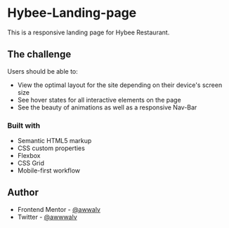 # Hybee-Landing-page
This is a responsive landing page for Hybee Restaurant.
## The challenge

Users should be able to:

- View the optimal layout for the site depending on their device's screen size
- See hover states for all interactive elements on the page
- See the beauty of animations as well as a responsive Nav-Bar

### Built with

- Semantic HTML5 markup
- CSS custom properties
- Flexbox
- CSS Grid
- Mobile-first workflow

## Author


- Frontend Mentor - [@awwalv](https://www.frontendmentor.io/profile/awwalv)
- Twitter - [@awwwalv](https://www.twitter.com/awwwalv)
